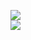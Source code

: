 [![](https://img.shields.io/badge/Made%20With-Github%20Spray-lightgrey.svg?style=for-the-badge&logo=github)](https://github.com/Annihil/github-spray#1196)  
[![](https://i.imgur.com/2DrTn0Z.gif)](https://github.com/Annihil/github-spray)